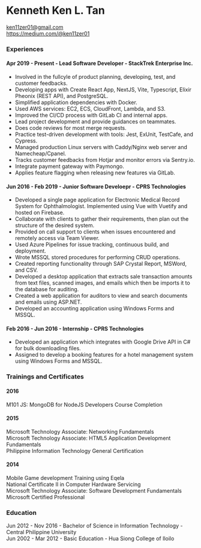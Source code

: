 # Kenneth Ken L. Tan

ken11zer01@gmail.com\
https://medium.com/@ken11zer01

### Experiences

#### Apr 2019 - Present - Lead Software Developer - StackTrek Enterprise Inc.

- Involved in the fullcyle of product planning, developing, test, and customer feedbacks.
- Developing apps with Create React App, NextJS, Vite, Typescript, Elixir Pheonix (REST API), and PostgreSQL.
- Simplified application dependencies with Docker. 
- Used AWS services: EC2, ECS, CloudFront, Lambda, and S3.
- Improved the CI/CD process with GitLab CI and internal apps.
- Lead project development and provide guidances on teammates.
- Does code reviews for most merge requests.
- Practice test-driven development with tools: Jest, ExUnit, TestCafe, and Cypress.
- Managed production Linux servers with Caddy/Nginx web server and Namecheap/Cpanel.
- Tracks customer feedbacks from Hotjar and monitor errors via Sentry.io.
- Integrate payment gateway with Paymongo.
- Applies feature flagging when releasing new features via GitLab.

#### Jun 2016 - Feb 2019 - Junior Software Develoepr - CPRS Technologies

- Developed a single page application for Electronic Medical Record System for Ophthalmologist. Implemented using Vue with Vuetify and hosted on Firebase.
- Collaborate with clients to gather their requirements, then plan out the structure of the desired system.
- Provided on call support to clients when issues encountered and remotely access via Team Viewer.
- Used Azure Pipelines for issue tracking, continuous build, and deployment.
- Wrote MSSQL stored procedures for performing CRUD operations.
- Created reporting functionality through SAP Crystal Report, MSWord, and CSV.
- Developed a desktop application that extracts sale transaction amounts from text files, scanned images, and emails which then be imports it to the database for auditing.
- Created a web application for auditors to view and search documents and emails using ASP.NET.
- Developed an accounting application using Windows Forms and MSSQL.

#### Feb 2016 - Jun 2016 - Internship - CPRS Technologies

- Developed an application which integrates with Google Drive API in C# for bulk downloading files.
- Assigned to develop a booking features for a hotel management system using Windows Forms and MSSQL.

### Trainings and Certificates

#### 2016

M101 JS: MongoDB for NodeJS Developers Course Completion

#### 2015

Microsoft Technology Associate: Networking Fundamentals\
Microsoft Technology Associate: HTML5 Application Development Fundamentals\
Philippine Information Technology General Certification

#### 2014

Mobile Game development Training using Eqela\
National Certificate II in Computer Hardware Servicing\
Microsoft Technology Associate: Software Development Fundamentals\
Microsoft Certified Professional

### Education

Jun 2012 - Nov 2016 - Bachelor of Science in Information Technology - Central Philippine University\
Jun 2002 - Mar 2012 - Basic Education - Hua Siong College of Iloilo

